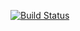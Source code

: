 [![Build Status](https://travis-ci.org/tegenterter/centipede.svg?branch=master)](https://travis-ci.org/tegenterter/centipede)

